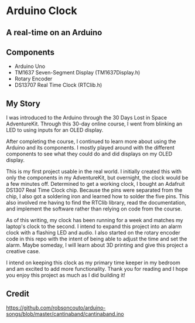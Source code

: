 # Arduino Clock
## A real-time on an Arduino

## Components
- Arduino Uno
- TM1637 Seven-Segment Display (TM1637Display.h)
- Rotary Encoder
- DS13707 Real Time Clock (RTClib.h)

## My Story
I was introduced to the Arduino through the 30 Days Lost in Space AdventureKit. Through this 30-day online course, I went from blinking an LED to using inputs for an OLED display.

After completing the course, I continued to learn more about using the Arduino and its components. I mostly played around with the different components to see what they could do and did displays on my OLED display.

This is my first project usable in the real world. I initially created this with only the components in my AdventureKit, but overnight, the clock would be a few minutes off. Determined to get a working clock, I bought an Adafruit DS1307 Real Time Clock chip. Because the pins were separated from the chip, I also got a soldering iron and learned how to solder the five pins. This also involved me having to find the RTClib library, read the documentation, and implement the software rather than relying on code from the course.

As of this writing, my clock has been running for a week and matches my laptop's clock to the second. I intend to expand this project into an alarm clock with a flashing LED and audio. I also started on the rotary encoder code in this repo with the intent of being able to adjust the time and set the alarm. Maybe someday, I will learn about 3D printing and give this project a creative case.

I intend on keeping this clock as my primary time keeper in my bedroom and am excited to add more functionality. Thank you for reading and I hope you enjoy this project as much as I did building it!

## Credit
https://github.com/robsoncouto/arduino-songs/blob/master/cantinaband/cantinaband.ino
